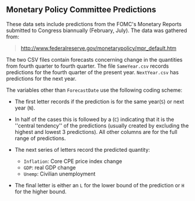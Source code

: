 ## Monetary Policy Committee Predictions

These data sets include predictions from the FOMC's Monetary Reports submitted to Congress biannually (February, July). The data was gathered from:

> http://www.federalreserve.gov/monetarypolicy/mpr_default.htm

The two CSV files contain forecasts concerning change in the quantities from fourth quarter to fourth quarter. The file `SameYear.csv` records predictions for the fourth quarter of the present year. `NextYear.csv` has predictions for the next year.

The variables other than `ForecastDate` use the following coding scheme:

- The first letter records if the prediction is for the same year(`S`) or next year (`N`). 

- In half of the cases this is followed by a (`C`) indicating that it is the ''central tendency'' of the predictions (usually created by excluding the highest and lowest 3 predictions). All other columns are for the full range of predictions.

- The next series of letters record the predicted quantity:

	- `Inflation`: Core CPE price index change
	- `GDP`: real GDP change
	- `Unemp`: Civilian unemployment
	
- The final letter is either an `L` for the lower bound of the prediction or `H` for the higher bound.